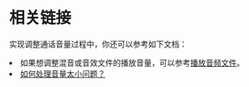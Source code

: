 # 相关链接

实现调整通话音量过程中，你还可以参考如下文档：

<li props="ios">如果想调整混音或音效文件的播放音量，可以参考<a href="https://docs.agora.io/cn/Voice/audio_effect_mixing_apple">播放音频文件</a>。</li>
<li props="ios android"><a href="https://docs.agora.io/cn/faq/audio_low">如何处理音量太小问题？</a></li>
